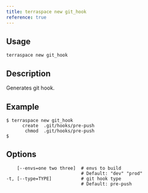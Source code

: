 ```yaml
---
title: terraspace new git_hook
reference: true
---
```


## Usage

    terraspace new git_hook

## Description

Generates git hook.

## Example

    $ terraspace new git_hook
          create  .git/hooks/pre-push
           chmod  .git/hooks/pre-push
    $


## Options

```
    [--envs=one two three]  # envs to build
                            # Default: "dev" "prod"
-t, [--type=TYPE]           # git hook type
                            # Default: pre-push
```

